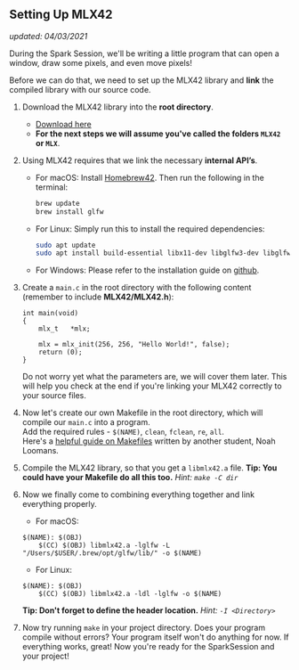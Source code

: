 ## Setting Up MLX42
*updated: 04/03/2021*

During the Spark Session, we'll be writing a little program that can open a window, draw some pixels, and even move pixels!

Before we can do that, we need to set up the MLX42 library and **link** the compiled library with our source code.

1. Download the MLX42 library into the **root directory**.
	- [Download here](https://github.com/codam-coding-college/MLX42)
    - **For the next steps we will assume you've called the folders `MLX42` or `MLX`**.

2. Using MLX42 requires that we link the necessary **internal API’s**.

    - For macOS: Install [Homebrew42](https://github.com/kube/42homebrew). Then run the following in the terminal:
		```bash
		brew update
		brew install glfw
		```

    - For Linux: Simply run this to install the required dependencies:
		```bash
		sudo apt update
		sudo apt install build-essential libx11-dev libglfw3-dev libglfw3 xorg-dev
		```

	- For Windows: Please refer to the installation guide on [github](https://github.com/codam-coding-college/MLX42).

3. Create a `main.c` in the root directory with the following content (remember to include **MLX42/MLX42.h**):
    ```
    int	main(void)
    {
    	mlx_t	*mlx;
    
    	mlx = mlx_init(256, 256, "Hello World!", false);
    	return (0);
    }
    ```
	Do not worry yet what the parameters are, we will cover them later.
    This will help you check at the end if you're linking your MLX42 correctly to your source files.

4. Now let's create our own Makefile in the root directory, which will compile our `main.c` into a program.  
    Add the required rules - `$(NAME)`, `clean`, `fclean`, `re`, `all`.  
    Here's a [helpful guide on Makefiles](https://noahloomans.com/tutorials/makefile/) written by another student, Noah Loomans.

5. Compile the MLX42 library, so that you get a `libmlx42.a` file.
    **Tip: You could have your Makefile do all this too.** *Hint: `make -C dir`*

6. Now we finally come to combining everything together and link everything properly.

	- For macOS:
    ```
    $(NAME): $(OBJ)
        $(CC) $(OBJ) libmlx42.a -lglfw -L "/Users/$USER/.brew/opt/glfw/lib/" -o $(NAME)
    ```

	- For Linux:
    ```
    $(NAME): $(OBJ)
        $(CC) $(OBJ) libmlx42.a -ldl -lglfw -o $(NAME)
    ```

	**Tip: Don't forget to define the header location.** *Hint: `-I <Directory>`*

7. Now try running `make` in your project directory. Does your program compile without errors? Your program itself won't do anything for now. If everything works, great! Now you're ready for the SparkSession and your project!
